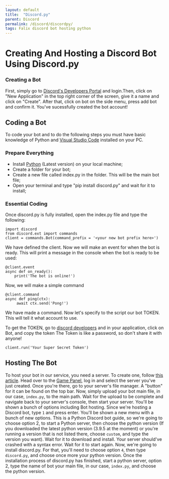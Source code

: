 ```yaml
---
layout: default
title:  "Discord.py"
parent: Discord
permalink: /discord/discordpy/
tags: Falix discord bot hosting python
---
```


# Creating And Hosting a Discord Bot Using Discord.py
### Creating a Bot
First, simply go to [Discord's Developers Portal](https://discord.com/developers/applications) and login.Then, click on "New Application" in the top right corner of the screen, give it a name and click on "Create". After that, click on bot on the side menu, press add bot and confirm it.
You've sucessfully created the bot account!

## Coding a Bot
To code your bot and to do the following steps you must have basic knowledge of Python and [Visual Studio Code](https://code.visualstudio.com/) installed on your PC.

### Prepare Everything
* Install [Python](https://www.python.org/) (Latest version) on your local machine;
* Create a folder for your bot;
* Create a new file called index.py in the folder. This will be the main bot file;
* Open your terminal and type "pip install discord.py" and wait for it to install;

### Essential Coding

Once discord.py is fully installed, open the index.py file and type the following:
```
import discord
from discord.ext import commands
client = commands.Bot(command_prefix = '<your new bot prefix here>')
```

We have defined the client. Now we will make an event for when the bot is ready. This will print a message in the console when the bot is ready to be used:

```
@client.event
async def on_ready():
    print('The bot is online!')
```

Now, we will make a simple command

```
@client.command
async def ping(ctx):
     await ctx.send('Pong!')
```

We have made a command. Now let's specify to the script our bot TOKEN. This will tell it what account to use.

To get the TOKEN, go to [discord developers](https://discord.com/developers/applications) and in your application, click on Bot, and copy the token
The Token is like a password, so don't share it with anyone!

`client.run('Your Super Secret Token')`

## Hosting The Bot

To host your bot in our service, you need a server. To create one, follow [this article](https://help.falixnodes.net/falix/general/getting-started/#creating-a-server). Head over to the [Game Panel](https://panel.falixnodes.net), log in and select the server you've just created. Once you're there, go to your server's file manager. A "button" for it can be found on the top bar. Now, simply upload your bot main file, in our case, `index.py`, to the main path. Wait for the upload to be complete and navigate back to your server's console, then start your server. You'll be shown a bunch of options including Bot hosting. Since we're hosting a Discord bot, type `1` and press enter. You'll be shown a new menu with a bunch of new options. This is a Python Discord bot guide, so we're going to choose option 2, to start a Python server, then choose the python version (If you downloaded the latest python version (3.9.5 at the moment) or you're running a version that is not listed there, choose `custom`, and type the version you want). Wait for it to download and install. Your server should've crashed with a syntax error. Wait for it to start again. Now, we're going to install discord.py. For that, you'll need to choose option `4`, then type `discord.py`, and choose once more your python version. Once the installation process of discord.py has finished, start a python server, option 2, type the name of bot your main file, in our case, `index.py`, and choose the python version.
